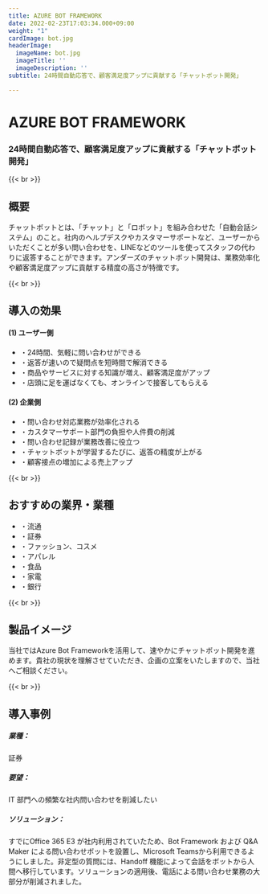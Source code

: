 ```yaml
---
title: AZURE BOT FRAMEWORK
date: 2022-02-23T17:03:34.000+09:00
weight: "1"
cardImage: bot.jpg
headerImage:
  imageName: bot.jpg
  imageTitle: ''
  imageDescription: ''
subtitle: 24時間自動応答で、顧客満足度アップに貢献する「チャットボット開発」

---
```

# AZURE BOT FRAMEWORK

### 24時間自動応答で、顧客満足度アップに貢献する「チャットボット開発」

{{< br >}}

## 概要

チャットボットとは、「チャット」と「ロボット」を組み合わせた「自動会話システム」のこと。社内のヘルプデスクやカスタマーサポートなど、ユーザーからいただくことが多い問い合わせを、LINEなどのツールを使ってスタッフの代わりに返答することができます。アンダーズのチャットボット開発は、業務効率化や顧客満足度アップに貢献する精度の高さが特徴です。

{{< br >}}

## 導入の効果

#### (1) ユーザー側

* ・24時間、気軽に問い合わせができる
* ・返答が速いので疑問点を短時間で解消できる
* ・商品やサービスに対する知識が増え、顧客満足度がアップ
* ・店頭に足を運ばなくても、オンラインで接客してもらえる

#### (2) 企業側

* ・問い合わせ対応業務が効率化される
* ・カスタマーサポート部門の負担や人件費の削減
* ・問い合わせ記録が業務改善に役立つ
* ・チャットボットが学習するたびに、返答の精度が上がる
* ・顧客接点の増加による売上アップ

{{< br >}}

## おすすめの業界・業種

* ・流通
* ・証券
* ・ファッション、コスメ
* ・アパレル
* ・食品
* ・家電
* ・銀行

{{< br >}}

## 製品イメージ

当社ではAzure Bot Frameworkを活用して、速やかにチャットボット開発を進めます。貴社の現状を理解させていただき、企画の立案をいたしますので、当社へご相談ください。

{{< br >}}

## 導入事例

##### **業種**：

証券

##### **要望**：

IT 部門への頻繁な社内問い合わせを削減したい

##### **ソリューション**：

すでにOffice 365 E3 が社内利用されていたため、Bot Framework および Q&A Maker による問い合わせボットを設置し、Microsoft Teamsから利用できるようにしました。非定型の質問には、Handoff 機能によって会話をボットから人間へ移行しています。ソリューションの適用後、電話による問い合わせ業務の大部分が削減されました。